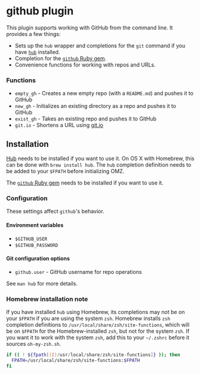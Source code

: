 # github plugin

This plugin supports working with GitHub from the command line. It provides a few things:

* Sets up the `hub` wrapper and completions for the `git` command if you have [`hub`](https://github.com/github/hub) installed.
* Completion for the [`github` Ruby gem](https://github.com/defunkt/github-gem).
* Convenience functions for working with repos and URLs.

### Functions

* `empty_gh` - Creates a new empty repo (with a `README.md`) and pushes it to GitHub
* `new_gh` - Initializes an existing directory as a repo and pushes it to GitHub
* `exist_gh` - Takes an existing repo and pushes it to GitHub
* `git.io` - Shortens a URL using [git.io](https://git.io)


## Installation

[Hub](https://github.com/github/hub) needs to be installed if you want to use it. On OS X with Homebrew, this can be done with `brew install hub`. The `hub` completion definition needs to be added to your `$FPATH` before initializing OMZ.

The [`github` Ruby gem](https://github.com/defunkt/github-gem) needs to be installed if you want to use it.

### Configuration

These settings affect `github`'s behavior.

#### Environment variables

* `$GITHUB_USER`
* `$GITHUB_PASSWORD`

#### Git configuration options

* `github.user` - GitHub username for repo operations

See `man hub` for more details.

### Homebrew installation note

If you have installed `hub` using Homebrew, its completions may not be on your `$FPATH` if you are using the system `zsh`. Homebrew installs `zsh` completion definitions to `/usr/local/share/zsh/site-functions`, which will be on `$FPATH` for the Homebrew-installed `zsh`, but not for the system `zsh`. If you want it to work with the system `zsh`, add this to your `~/.zshrc` before it sources `oh-my-zsh.sh`.

```zsh
if (( ! ${fpath[(I)/usr/local/share/zsh/site-functions]} )); then
  FPATH=/usr/local/share/zsh/site-functions:$FPATH
fi
```
